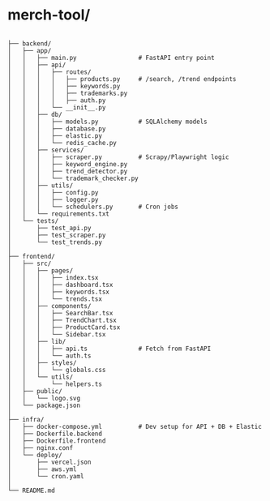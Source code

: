 <h1>merch-tool/</h1>

<pre><code>
├── backend/
│   ├── app/
│   │   ├── main.py                 # FastAPI entry point
│   │   ├── api/
│   │   │   ├── routes/
│   │   │   │   ├── products.py     # /search, /trend endpoints
│   │   │   │   ├── keywords.py
│   │   │   │   ├── trademarks.py
│   │   │   │   ├── auth.py
│   │   │   └── __init__.py
│   │   ├── db/
│   │   │   ├── models.py           # SQLAlchemy models
│   │   │   ├── database.py
│   │   │   ├── elastic.py
│   │   │   └── redis_cache.py
│   │   ├── services/
│   │   │   ├── scraper.py          # Scrapy/Playwright logic
│   │   │   ├── keyword_engine.py
│   │   │   ├── trend_detector.py
│   │   │   └── trademark_checker.py
│   │   ├── utils/
│   │   │   ├── config.py
│   │   │   ├── logger.py
│   │   │   └── schedulers.py       # Cron jobs
│   │   └── requirements.txt
│   └── tests/
│       ├── test_api.py
│       ├── test_scraper.py
│       └── test_trends.py
│
├── frontend/
│   ├── src/
│   │   ├── pages/
│   │   │   ├── index.tsx
│   │   │   ├── dashboard.tsx
│   │   │   ├── keywords.tsx
│   │   │   └── trends.tsx
│   │   ├── components/
│   │   │   ├── SearchBar.tsx
│   │   │   ├── TrendChart.tsx
│   │   │   ├── ProductCard.tsx
│   │   │   └── Sidebar.tsx
│   │   ├── lib/
│   │   │   ├── api.ts              # Fetch from FastAPI
│   │   │   └── auth.ts
│   │   ├── styles/
│   │   │   └── globals.css
│   │   └── utils/
│   │       └── helpers.ts
│   ├── public/
│   │   └── logo.svg
│   └── package.json
│
├── infra/
│   ├── docker-compose.yml          # Dev setup for API + DB + Elastic
│   ├── Dockerfile.backend
│   ├── Dockerfile.frontend
│   ├── nginx.conf
│   └── deploy/
│       ├── vercel.json
│       ├── aws.yml
│       └── cron.yaml
│
└── README.md
</code></pre>
